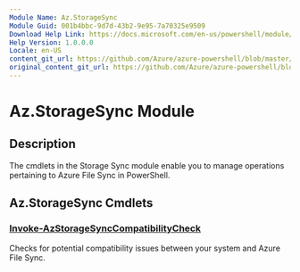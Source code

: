 ```yaml
---
Module Name: Az.StorageSync
Module Guid: 001b4bbc-9d7d-43b2-9e95-7a70325e9509
Download Help Link: https://docs.microsoft.com/en-us/powershell/module/az.storagesync
Help Version: 1.0.0.0
Locale: en-US
content_git_url: https://github.com/Azure/azure-powershell/blob/master/src/ResourceManager/StorageSync/Commands.StorageSync/help/Az.StorageSync.md
original_content_git_url: https://github.com/Azure/azure-powershell/blob/master/src/ResourceManager/StorageSync/Commands.StorageSync/help/Az.StorageSync.md
---
```


# Az.StorageSync Module
## Description
The cmdlets in the Storage Sync module enable you to manage operations pertaining to Azure File Sync in PowerShell.

## Az.StorageSync Cmdlets
### [Invoke-AzStorageSyncCompatibilityCheck](Invoke-AzStorageSyncCompatibilityCheck.md)
Checks for potential compatibility issues between your system and Azure File Sync.

